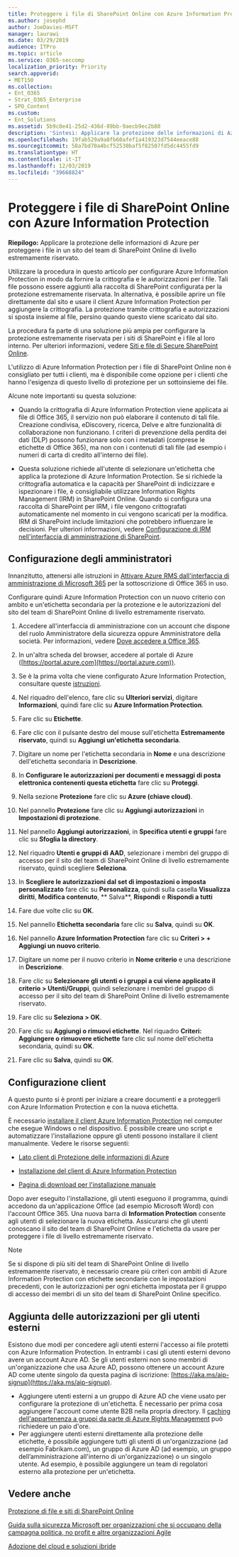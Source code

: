 ```yaml
---
title: Proteggere i file di SharePoint Online con Azure Information Protection
ms.author: josephd
author: JoeDavies-MSFT
manager: laurawi
ms.date: 03/29/2019
audience: ITPro
ms.topic: article
ms.service: O365-seccomp
localization_priority: Priority
search.appverid:
- MET150
ms.collection:
- Ent_O365
- Strat_O365_Enterprise
- SPO_Content
ms.custom:
- Ent_Solutions
ms.assetid: 5b9c8e41-25d2-436d-89bb-9aecb9ec2b80
description: 'Sintesi: Applicare la protezione delle informazioni di Azure per proteggere i file in un sito del team di SharePoint Online di livello estremamente riservato.'
ms.openlocfilehash: 19fab529a9a8fb60afef1a419323d7544eeace88
ms.sourcegitcommit: 58a7bd70a4bcf52530baf5f82507fd5dc4455fd9
ms.translationtype: HT
ms.contentlocale: it-IT
ms.lasthandoff: 12/03/2019
ms.locfileid: "39668824"
---
```

# <a name="protect-sharepoint-online-files-with-azure-information-protection"></a>Proteggere i file di SharePoint Online con Azure Information Protection

 **Riepilogo:** Applicare la protezione delle informazioni di Azure per proteggere i file in un sito del team di SharePoint Online di livello estremamente riservato.
  
Utilizzare la procedura in questo articolo per configurare Azure Information Protection in modo da fornire la crittografia e le autorizzazioni per i file. Tali file possono essere aggiunti alla raccolta di SharePoint configurata per la protezione estremamente riservata. In alternativa, è possibile aprire un file direttamente dal sito e usare il client Azure Information Protection per aggiungere la crittografia. La protezione tramite crittografia e autorizzazioni si sposta insieme al file, persino quando questo viene scaricato dal sito. 

La procedura fa parte di una soluzione più ampia per configurare la protezione estremamente riservata per i siti di SharePoint e i file al loro interno. Per ulteriori informazioni, vedere [Siti e file di Secure SharePoint Online](../security/office-365-security/secure-sharepoint-online-sites-and-files.md). 

L'utilizzo di Azure Information Protection per i file di SharePoint Online non è consigliato per tutti i clienti, ma è disponibile come opzione per i clienti che hanno l'esigenza di questo livello di protezione per un sottoinsieme dei file.

Alcune note importanti su questa soluzione:
- Quando la crittografia di Azure Information Protection viene applicata ai file di Office 365, il servizio non può elaborare il contenuto di tali file. Creazione condivisa, eDiscovery, ricerca, Delve e altre funzionalità di collaborazione non funzionano. I criteri di prevenzione della perdita dei dati (DLP) possono funzionare solo con i metadati (comprese le etichette di Office 365), ma non con i contenuti di tali file (ad esempio i numeri di carta di credito all'interno dei file).

- Questa soluzione richiede all'utente di selezionare un'etichetta che applica la protezione di Azure Information Protection. Se si richiede la crittografia automatica e la capacità per SharePoint di indicizzare e ispezionare i file, è consigliabile utilizzare Information Rights Management (IRM) in SharePoint Online. Quando si configura una raccolta di SharePoint per IRM, i file vengono crittografati automaticamente nel momento in cui vengono scaricati per la modifica.  IRM di SharePoint include limitazioni che potrebbero influenzare le decisioni. Per ulteriori informazioni, vedere [Configurazione di IRM nell'interfaccia di amministrazione di SharePoint](https://support.office.com/article/Set-up-Information-Rights-Management-IRM-in-SharePoint-admin-center-239CE6EB-4E81-42DB-BF86-A01362FED65C).

## <a name="admin-setup"></a>Configurazione degli amministratori
Innanzitutto, attenersi alle istruzioni in [Attivare Azure RMS dall'interfaccia di amministrazione di Microsoft 365](https://docs.microsoft.com/information-protection/deploy-use/activate-office365) per la sottoscrizione di Office 365 in uso.
  
Configurare quindi Azure Information Protection con un nuovo criterio con ambito e un'etichetta secondaria per la protezione e le autorizzazioni del sito del team di SharePoint Online di livello estremamente riservato.
  
1. Accedere all'interfaccia di amministrazione con un account che dispone del ruolo Amministratore della sicurezza oppure Amministratore della società. Per informazioni, vedere [Dove accedere a Office 365](https://support.office.com/Article/Where-to-sign-in-to-Office-365-e9eb7d51-5430-4929-91ab-6157c5a050b4).
    
2. In un'altra scheda del browser, accedere al portale di Azure ([https://portal.azure.com](https://portal.azure.com)).
    
3. Se è la prima volta che viene configurato Azure Information Protection, consultare queste [istruzioni](https://docs.microsoft.com/information-protection/deploy-use/configure-policy#to-access-the-azure-information-protection-blade-for-the-first-time).

4. Nel riquadro dell'elenco, fare clic su **Ulteriori servizi**, digitare **Informazioni**, quindi fare clic su **Azure Information Protection**.

5. Fare clic su **Etichette**.
    
6. Fare clic con il pulsante destro del mouse sull'etichetta **Estremamente riservato**, quindi su **Aggiungi un'etichetta secondaria**.
    
7. Digitare un nome per l'etichetta secondaria in **Nome** e una descrizione dell'etichetta secondaria in **Descrizione**.
    
8. In **Configurare le autorizzazioni per documenti e messaggi di posta elettronica contenenti questa etichetta** fare clic su **Proteggi**.
    
9. Nella sezione **Protezione** fare clic su **Azure (chiave cloud)**.
    
10. Nel pannello **Protezione** fare clic su **Aggiungi autorizzazioni** in **Impostazioni di protezione**.
    
11. Nel pannello **Aggiungi autorizzazioni**, in **Specifica utenti e gruppi** fare clic su **Sfoglia la directory**.
    
12. Nel riquadro **Utenti e gruppi di AAD**, selezionare i membri del gruppo di accesso per il sito del team di SharePoint Online di livello estremamente riservato, quindi scegliere **Seleziona**.
    
13. In **Scegliere le autorizzazioni dal set di impostazioni o imposta personalizzato** fare clic su **Personalizza**, quindi sulla casella **Visualizza diritti**, **Modifica contenuto**, ** Salva**, **Rispondi** e **Rispondi a tutti**
    
14. Fare due volte clic su **OK**.
    
15. Nel pannello **Etichetta secondaria** fare clic su **Salva**, quindi su **OK**.

16. Nel pannello **Azure Information Protection** fare clic su **Criteri > + Aggiungi un nuovo criterio**.
    
17. Digitare un nome per il nuovo criterio in **Nome criterio** e una descrizione in **Descrizione**.
    
18. Fare clic su **Selezionare gli utenti o i gruppi a cui viene applicato il criterio > Utenti/Gruppi**, quindi selezionare i membri del gruppo di accesso per il sito del team di SharePoint Online di livello estremamente riservato.
    
19. Fare clic su **Seleziona > OK**.

20. Fare clic su **Aggiungi o rimuovi etichette**. Nel riquadro **Criteri: Aggiungere o rimuovere etichette** fare clic sul nome dell'etichetta secondaria, quindi su **OK**.   

21. Fare clic su **Salva**, quindi su **OK**.
 
## <a name="client-setup"></a>Configurazione client
A questo punto si è pronti per iniziare a creare documenti e a proteggerli con Azure Information Protection e con la nuova etichetta.
  
È necessario [installare il client Azure Information Protection](https://docs.microsoft.com/information-protection/rms-client/install-client-app) nel computer che esegue Windows o nel dispositivo. È possibile creare uno script e automatizzare l'installazione oppure gli utenti possono installare il client manualmente. Vedere le risorse seguenti:
  
- [Lato client di Protezione delle informazioni di Azure](https://docs.microsoft.com/information-protection/rms-client/use-client)
    
- [Installazione del client di Azure Information Protection](https://docs.microsoft.com/information-protection/rms-client/client-admin-guide)
    
- [Pagina di download per l'installazione manuale](https://www.microsoft.com/download/details.aspx?id=53018)
    
Dopo aver eseguito l'installazione, gli utenti eseguono il programma, quindi accedono da un'applicazione Office (ad esempio Microsoft Word) con l'account Office 365. Una nuova barra di **Information Protection** consente agli utenti di selezionare la nuova etichetta. Assicurarsi che gli utenti conoscano il sito del team di SharePoint Online e l'etichetta da usare per proteggere i file di livello estremamente riservato.
  
> [!NOTE]
> Se si dispone di più siti del team di SharePoint Online di livello estremamente riservato, è necessario creare più criteri con ambiti di Azure Information Protection con etichette secondarie con le impostazioni precedenti, con le autorizzazioni per ogni etichetta impostata per il gruppo di accesso dei membri di un sito del team di SharePoint Online specifico. 
  
## <a name="adding-permissions-for-external-users"></a>Aggiunta delle autorizzazioni per gli utenti esterni
Esistono due modi per concedere agli utenti esterni l'accesso ai file protetti con Azure Information Protection. In entrambi i casi gli utenti esterni devono avere un account Azure AD. Se gli utenti esterni non sono membri di un'organizzazione che usa Azure AD, possono ottenere un account Azure AD come utente singolo da questa pagina di iscrizione: [https://aka.ms/aip-signup](https://aka.ms/aip-signup).

 - Aggiungere utenti esterni a un gruppo di Azure AD che viene usato per configurare la protezione di un'etichetta. È necessario per prima cosa aggiungere l'account come utente B2B nella propria directory. Il [caching dell'appartenenza a gruppi da parte di Azure Rights Management](https://docs.microsoft.com/azure/information-protection/plan-design/prepare#group-membership-caching-by-azure-information-protection) può richiedere un paio d'ore.  
 - Per aggiungere utenti esterni direttamente alla protezione delle etichette, è possibile aggiungere tutti gli utenti di un'organizzazione (ad esempio Fabrikam.com), un gruppo di Azure AD (ad esempio, un gruppo dell’amministrazione all'interno di un'organizzazione) o un singolo utente. Ad esempio, è possibile aggiungere un team di regolatori esterno alla protezione per un'etichetta.

## <a name="see-also"></a>Vedere anche

[Protezione di file e siti di SharePoint Online](../security/office-365-security/secure-sharepoint-online-sites-and-files.md)
  
[Guida sulla sicurezza Microsoft per organizzazioni che si occupano della campagna politica, no profit e altre organizzazioni Agile](/security/office-365-security/microsoft-security-guidance-for-political-campaigns-nonprofits-and-other-agile-o.md)
  
[Adozione del cloud e soluzioni ibride](https://docs.microsoft.com/office365/enterprise/cloud-adoption-and-hybrid-solutions)
